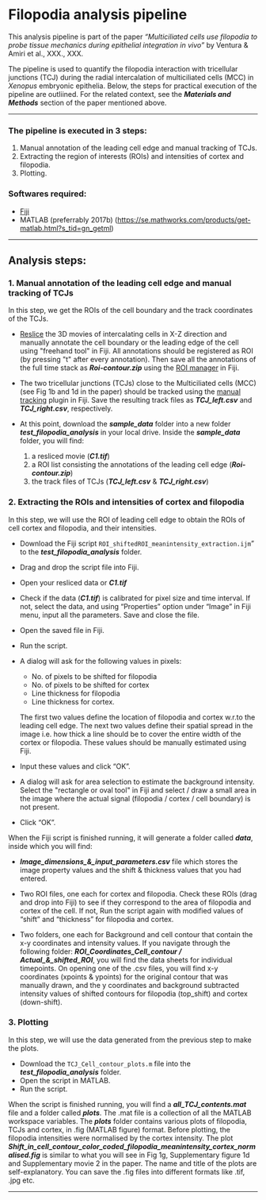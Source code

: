 # **Filopodia analysis pipeline**

This analysis pipeline is part of the paper _“Multiciliated cells use filopodia to probe tissue mechanics during epithelial integration in vivo”_ by Ventura & Amiri et al., XXX., XXX.

The pipeline is used to quantify the filopodia interaction with tricellular junctions (TCJ) during the radial intercalation of multiciliated cells (MCC) in _Xenopus_ embryonic epithelia. Below, the steps for practical execution of the pipeline are outliined. For the related context, see the ***Materials and Methods*** section of the paper mentioned above.

***

### **The pipeline is executed in 3 steps:**
1. Manual annotation of the leading cell edge and manual tracking of TCJs.
2. Extracting the region of interests (ROIs) and intensities of cortex and filopodia.
3. Plotting.


### **Softwares required:**
* [Fiji](https://imagej.net/software/fiji/downloads)
* MATLAB (preferrably 2017b) (https://se.mathworks.com/products/get-matlab.html?s_tid=gn_getml)
***

## **Analysis steps:**
### **1. Manual annotation of the leading cell edge and manual tracking of TCJs**
In this step, we get the ROIs of the cell boundary and the track coordinates of the TCJs.
* [Reslice](https://imagej.net/imaging/z-functions#stack-reslice) the 3D movies of intercalating cells in X-Z direction and manually annotate the cell boundary or the leading edge of the cell using "freehand tool" in Fiji. All annotations should be registered as ROI (by pressing "t" after every annotation). Then save all the annotations of the full time stack as ***Roi-contour.zip*** using the [ROI manager](https://imagej.nih.gov/ij/docs/guide/146-30.html#sub:ROI-Manager...) in Fiji. 

* The two tricellular junctions (TCJs) close to the Multiciliated cells (MCC) (see Fig 1b and 1d in the paper) should be tracked using the [manual tracking](https://imagej.nih.gov/ij/plugins/track/track.html) plugin in Fiji. Save the resulting track files as ***TCJ_left.csv*** and ***TCJ_right.csv***, respectively. 

* At this point, download the ***sample_data*** folder into a new folder ***test_filopodia_analysis*** in your local drive. Inside the ***sample_data*** folder, you will find: 
    1. a resliced movie (***C1.tif***)
    2. a ROI list consisting the annotations of the leading cell edge (***Roi-contour.zip***)
    3. the track files of TCJs (***TCJ_left.csv*** & ***TCJ_right.csv***)

### **2. Extracting the ROIs and intensities of cortex and filopodia**
In this step, we will use the ROI of leading cell edge to obtain the ROIs of cell cortex and filopodia, and their intensities.

* Download the Fiji script `ROI_shiftedROI_meanintensity_extraction.ijm`” to the ***test_filopodia_analysis*** folder.

* Drag and drop the script file into Fiji.

* Open your resliced data or ***C1.tif***

* Check if the data (***C1.tif***) is calibrated for pixel size and time interval. If not, select the data, and using “Properties” option under “Image” in Fiji menu, input all the parameters. Save and close the file.

* Open the saved file in Fiji. 

* Run the script.

* A dialog will ask for the following values in pixels:
    * No. of pixels to be shifted for filopodia
    * No. of pixels to be shifted for cortex
    * Line thickness for filopodia
    * Line thickness for cortex.

    The first two values define the location of filopodia and cortex w.r.to the leading cell edge. The next two values define their spatial spread in the image i.e. how thick a line should be to cover the entire width of the cortex or filopodia. These values should be manually estimated using Fiji. 
* Input these values and click “OK”.

* A dialog will ask for area selection to estimate the background intensity. Select the "rectangle or oval tool" in Fiji and select / draw a small area in the image where the actual signal (filopodia / cortex / cell boundary) is not present.
* Click “OK”.

When the Fiji script is finished running, it will generate a folder called ***data***, inside which you will find: 
* ***Image_dimensions_&_input_parameters.csv*** file which stores the image property values and the shift & thickness values that you had entered.

* Two ROI files, one each for cortex and filopodia. Check these ROIs (drag and drop into Fiji) to see if they correspond to the area of filopodia and cortex of the cell. If not, Run the script again with modified values of “shift” and “thickness” for filopodia and cortex. 
* Two folders, one each for Background and cell contour that contain the x-y coordinates and intensity values. If you navigate through the following folder: ***ROI_Coordinates_Cell_contour / Actual_&_shifted_ROI***, you will find the data sheets for individual timepoints. On opening one of the .csv files, you will find x-y coordinates (xpoints & ypoints) for the original contour that was manually drawn, and the y coordinates and background subtracted intensity values of shifted contours for filopodia (top_shift) and cortex (down-shift).

### **3. Plotting**
In this step, we will use the data generated from the previous step to make the plots.
* Download the `TCJ_Cell_contour_plots.m` file into the ***test_filopodia_analysis*** folder. 
* Open the script in MATLAB.
* Run the script.

When the script is finished running, you will find a ***all_TCJ_contents.mat*** file and a folder called ***plots***. The .mat file is a collection of all the MATLAB workspace variables. The ***plots*** folder contains various plots of filopodia, TCJs and cortex, in .fig (MATLAB figure) format. Before plotting, the filopodia intensities were normalised by the cortex intensity. The plot ***Shift_in_cell_contour_color_coded_filopodia_meanintensity_cortex_normalised.fig*** is similar to what you will see in Fig 1g, Supplementary figure 1d and Supplementary movie 2 in the paper. The name and title of the plots are self-explanatory. You can save the .fig files into different formats like .tif, .jpg etc.
***